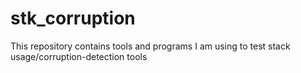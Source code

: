 stk_corruption
==============

This repository contains tools and programs I am using to test stack usage/corruption-detection tools
